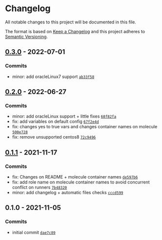 # Changelog

All notable changes to this project will be documented in this file.

The format is based on [Keep a Changelog](https://keepachangelog.com/en/1.0.0/)
and this project adheres to [Semantic Versioning](https://semver.org/spec/v2.0.0.html).

## [0.3.0](https://github.com/lotusnoir/ansible-apps_rsyslog/compare/0.2.0...0.3.0) - 2022-07-01

### Commits

- minor: add oracleLinux7 support [`ab33f58`](https://github.com/lotusnoir/ansible-apps_rsyslog/commit/ab33f580860fafa6ee8733362b8a6b26dab08b0f)

## [0.2.0](https://github.com/lotusnoir/ansible-apps_rsyslog/compare/0.1.1...0.2.0) - 2022-06-27

### Commits

- minor: add oracleLinux support + little fixes [`68f82fa`](https://github.com/lotusnoir/ansible-apps_rsyslog/commit/68f82fa4f2b3b78ecf843078d687795a9d5dfa48)
- fix: add variables on default config [`67f2e4d`](https://github.com/lotusnoir/ansible-apps_rsyslog/commit/67f2e4da926261a314219c21b000d99b2ad1dd7c)
- fix: changes yes to true vars and changes container names on molecule [`500e728`](https://github.com/lotusnoir/ansible-apps_rsyslog/commit/500e728177211c4d170db78bcffd5dc50dc39373)
- fix: remove unsupported centos8 [`72c9496`](https://github.com/lotusnoir/ansible-apps_rsyslog/commit/72c9496c9bbba91bd8f2b242f2238abf46471f96)

## [0.1.1](https://github.com/lotusnoir/ansible-apps_rsyslog/compare/0.1.0...0.1.1) - 2021-11-17

### Commits

- fix: Changes on README + molecule container names [`de597b6`](https://github.com/lotusnoir/ansible-apps_rsyslog/commit/de597b6e15005eda5523ddb9694bff685f7e7da1)
- fix: add role name on molecule container names to avoid concurrent conflict on runners [`7b48320`](https://github.com/lotusnoir/ansible-apps_rsyslog/commit/7b4832062802507492d030b17280f8d42c8b681b)
- minor: add changelog + automatic files checks [`cccd599`](https://github.com/lotusnoir/ansible-apps_rsyslog/commit/cccd5997c7df823f1b027112d808dcd65ae7ef6d)

## 0.1.0 - 2021-11-05

### Commits

- initial commit [`dae7c89`](https://github.com/lotusnoir/ansible-apps_rsyslog/commit/dae7c897f54146e1d022dc641bba73c130b8d1ed)
